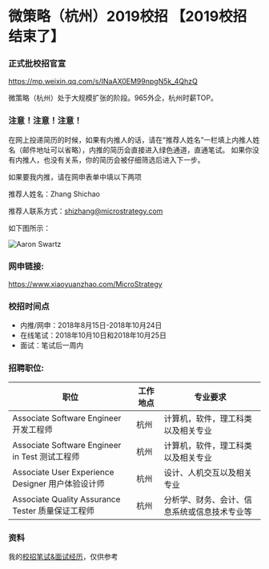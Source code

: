 # 微策略（杭州）2019校招 【2019校招结束了】

### 正式批校招官宣

https://mp.weixin.qq.com/s/INaAX0EM99npgN5k_4QhzQ

微策略（杭州）处于大规模扩张的阶段。965外企，杭州时薪TOP。

### 注意！注意！注意！
在网上投递简历的时候，如果有内推人的话，请在“推荐人姓名”一栏填上内推人姓名（邮件地址可以省略），内推的简历会直接进入绿色通道，直通笔试。
如果你没有内推人，也没有关系，你的简历会被仔细筛选后进入下一步。

如果要我内推，请在网申表单中填以下两项

推荐人姓名：Zhang Shichao

推荐人联系方式：shizhang@microstrategy.com

如下图所示：

![Aaron Swartz](https://raw.githubusercontent.com/AChaoZJU/MSTR-Internal-Recommended/master/example.png)

###  网申链接:

https://www.xiaoyuanzhao.com/MicroStrategy

###  校招时间点

- 内推/网申：2018年8月15日-2018年10月24日
- 在线笔试：2018年10月10日和2018年10月25日
- 面试：笔试后一周内


### 招聘职位:
<table>
<thead>
    <th>职位</th><th>工作地点</th><th>专业要求</th>
</thead>
<tbody>
    <tr>
        <td>Associate Software Engineer 开发工程师</td>
        <td>杭州</td>
        <td>计算机，软件，理工科类以及相关专业</td>
    </tr>
    <tr>
        <td>Associate Software Engineer in Test 测试工程师</td>
        <td>杭州</td>
        <td>计算机，软件，理工科类以及相关专业</td>
    </tr>
     <tr>
        <td>Associate User Experience Designer 用户体验设计师</td>
        <td>杭州</td>
        <td>设计、人机交互以及相关专业</td>
    </tr>
    <tr>
        <td>Associate Quality Assurance Tester 质量保证工程师</td>
        <td>杭州</td>
        <td>分析学、财务、会计、信息系统或信息技术专业等</td>
    </tr>
</tbody>
</table>

### 资料
我的[校招笔试&面试经历](https://github.com/AChaoZJU/MSTR-Internal-Recommended/issues/1)，仅供参考

